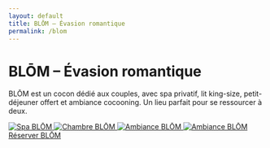 ```yaml
---
layout: default
title: BLŌM – Évasion romantique
permalink: /blom
---
```


<div class="bg-black text-white min-h-screen text-center py-12 px-4">
  <h1 class="text-4xl font-bold mb-4">BLŌM – Évasion romantique</h1>
  <p class="text-lg max-w-xl mx-auto mb-8">
    BLŌM est un cocon dédié aux couples, avec spa privatif, lit king-size, petit-déjeuner offert
    et ambiance cocooning. Un lieu parfait pour se ressourcer à deux.
  </p>
  
  <div class="flex flex-wrap justify-center gap-4">
  <a href="{{ site.baseurl }}/assets/images/Spa.jpg" data-lightbox="blom" data-title="Spa BLŌM">
    <img src="{{ site.baseurl }}/assets/images/Spa.jpg" alt="Spa BLŌM" class="h-48 rounded shadow" />
  </a>
  <a href="{{ site.baseurl }}/assets/images/femmemur.jpg" data-lightbox="blom" data-title="deco salon BLŌM">
    <img src="{{ site.baseurl }}/assets/images/femmemur.jpg" alt="Chambre BLŌM" class="h-48 rounded shadow" />
  </a>
  <a href="{{ site.baseurl }}/assets/images/sceau.jpg" data-lightbox="blom" data-title="sceau BLŌM">
    <img src="{{ site.baseurl }}/assets/images/sceau.jpg" alt="Ambiance BLŌM" class="h-48 rounded shadow" />
  </a>
    <a href="{{ site.baseurl }}/assets/images/table.jpg" data-lightbox="blom" data-title="dressage de la table romatique BLŌM">
    <img src="{{ site.baseurl }}/assets/images/table.jpg" alt="Ambiance BLŌM" class="h-48 rounded shadow" />
  </a>
</div>


  <a href="https://www.airbnb.fr/rooms/87654321" class="bg-white text-black hover:bg-gray-300 font-semibold py-3 px-6 rounded-full transition">
    Réserver BLŌM
  </a>
</div>
